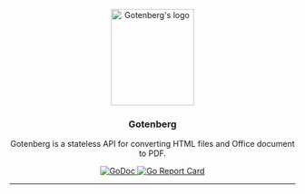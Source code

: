 <p align="center">
    <img src="https://user-images.githubusercontent.com/8983173/38133003-a9615a2e-340d-11e8-9a7f-ee10b6765eec.png" alt="Gotenberg's logo" width="146" height="170" />
</p>
<h3 align="center">Gotenberg</h3>
<p align="center">Gotenberg is a stateless API for converting HTML files and Office document to PDF.</p>
<p align="center">
    <a href="https://godoc.org/github.com/gulien/gotenberg">
        <img src="https://godoc.org/github.com/gulien/gotenberg?status.svg" alt="GoDoc">
    </a>
    <a href="https://goreportcard.com/report/gulien/gotenberg">
        <img src="https://goreportcard.com/badge/github.com/gulien/gotenberg" alt="Go Report Card">
    </a>
</p>

---
